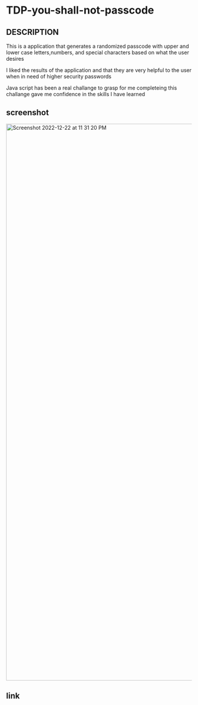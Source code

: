 # TDP-you-shall-not-passcode

## DESCRIPTION 

This is a application that generates a randomized passcode with upper and lower case letters,numbers, and special characters based on what the user desires 

I liked the results of the application and that they are very helpful to the user when in need of higher security passwords

Java script has been a real challange to grasp for me completeing this challange gave me confidence in the skills I have learned 

## screenshot
<img width="1510" alt="Screenshot 2022-12-22 at 11 31 20 PM" src="https://user-images.githubusercontent.com/118129483/209277571-71b0453b-09b0-4459-9cd1-b814959947f6.png">

## link

